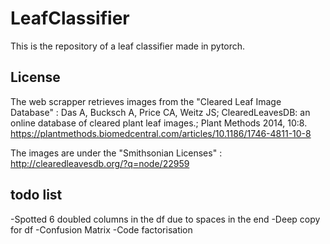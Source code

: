 # LeafClassifier

This is the repository of a leaf classifier made in pytorch.


## License

The web scrapper retrieves images from the "Cleared Leaf Image Database" : Das A, Bucksch A, Price CA, Weitz JS; ClearedLeavesDB: an online database of cleared plant leaf images.; Plant Methods 2014, 10:8. https://plantmethods.biomedcentral.com/articles/10.1186/1746-4811-10-8

The images are under the "Smithsonian Licenses" : http://clearedleavesdb.org/?q=node/22959


## todo list

-Spotted 6 doubled columns in the df due to spaces in the end
-Deep copy for df
-Confusion Matrix
-Code factorisation
